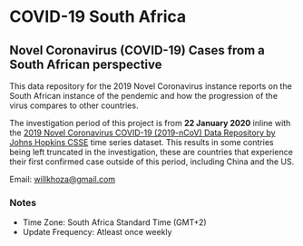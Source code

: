 # COVID-19 South Africa

## Novel Coronavirus (COVID-19) Cases from a South African perspective

This data repository for the 2019 Novel Coronavirus instance reports on the South African instance of the pendemic and how the progression of the virus compares to other countries.

The investigation period of this project is from **22 January 2020** inline with the [2019 Novel Coronavirus COVID-19 (2019-nCoV) Data Repository by Johns Hopkins CSSE](https://github.com/CSSEGISandData/COVID-19) time series dataset. This results in some contries being left truncated in the investigation, these are countries that experience their first confirmed case outside of this period, including China and the US.

Email: willkhoza@gmail.com

### Notes
- Time Zone:  South Africa Standard Time (GMT+2)
- Update Frequency: Atleast once weekly
